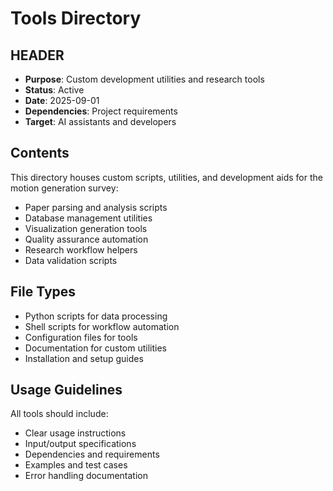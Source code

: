 # Tools Directory

## HEADER
- **Purpose**: Custom development utilities and research tools
- **Status**: Active  
- **Date**: 2025-09-01
- **Dependencies**: Project requirements
- **Target**: AI assistants and developers

## Contents

This directory houses custom scripts, utilities, and development aids for the motion generation survey:

- Paper parsing and analysis scripts
- Database management utilities
- Visualization generation tools
- Quality assurance automation
- Research workflow helpers
- Data validation scripts

## File Types

- Python scripts for data processing
- Shell scripts for workflow automation
- Configuration files for tools
- Documentation for custom utilities
- Installation and setup guides

## Usage Guidelines

All tools should include:
- Clear usage instructions
- Input/output specifications
- Dependencies and requirements
- Examples and test cases
- Error handling documentation